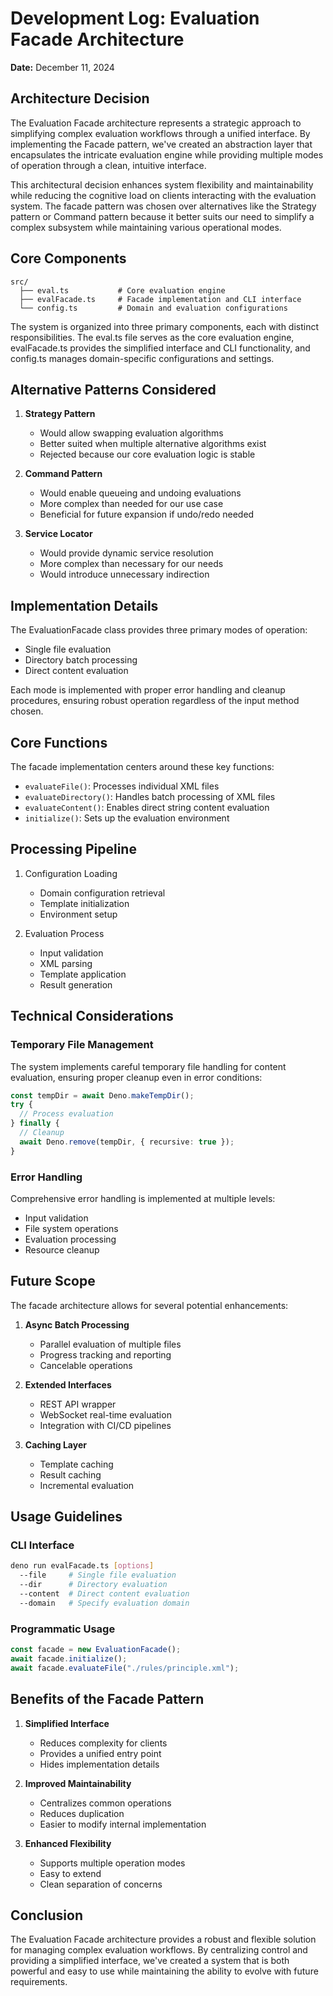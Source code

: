 # Development Log: Evaluation Facade Architecture

**Date:** December 11, 2024

## Architecture Decision

The Evaluation Facade architecture represents a strategic approach to simplifying complex evaluation workflows through a unified interface. By implementing the Facade pattern, we've created an abstraction layer that encapsulates the intricate evaluation engine while providing multiple modes of operation through a clean, intuitive interface.

This architectural decision enhances system flexibility and maintainability while reducing the cognitive load on clients interacting with the evaluation system. The facade pattern was chosen over alternatives like the Strategy pattern or Command pattern because it better suits our need to simplify a complex subsystem while maintaining various operational modes.

## Core Components

```ascii
src/
  ├── eval.ts           # Core evaluation engine
  ├── evalFacade.ts     # Facade implementation and CLI interface
  └── config.ts         # Domain and evaluation configurations
```

The system is organized into three primary components, each with distinct responsibilities. The eval.ts file serves as the core evaluation engine, evalFacade.ts provides the simplified interface and CLI functionality, and config.ts manages domain-specific configurations and settings.

## Alternative Patterns Considered

1. **Strategy Pattern**
   - Would allow swapping evaluation algorithms
   - Better suited when multiple alternative algorithms exist
   - Rejected because our core evaluation logic is stable

2. **Command Pattern**
   - Would enable queueing and undoing evaluations
   - More complex than needed for our use case
   - Beneficial for future expansion if undo/redo needed

3. **Service Locator**
   - Would provide dynamic service resolution
   - More complex than necessary for our needs
   - Would introduce unnecessary indirection

## Implementation Details

The EvaluationFacade class provides three primary modes of operation:

- Single file evaluation
- Directory batch processing
- Direct content evaluation

Each mode is implemented with proper error handling and cleanup procedures, ensuring robust operation regardless of the input method chosen.

## Core Functions

The facade implementation centers around these key functions:

- `evaluateFile()`: Processes individual XML files
- `evaluateDirectory()`: Handles batch processing of XML files
- `evaluateContent()`: Enables direct string content evaluation
- `initialize()`: Sets up the evaluation environment

## Processing Pipeline

1. Configuration Loading
   - Domain configuration retrieval
   - Template initialization
   - Environment setup

2. Evaluation Process
   - Input validation
   - XML parsing
   - Template application
   - Result generation

## Technical Considerations

### Temporary File Management

The system implements careful temporary file handling for content evaluation, ensuring proper cleanup even in error conditions:

```typescript
const tempDir = await Deno.makeTempDir();
try {
  // Process evaluation
} finally {
  // Cleanup
  await Deno.remove(tempDir, { recursive: true });
}
```

### Error Handling

Comprehensive error handling is implemented at multiple levels:
- Input validation
- File system operations
- Evaluation processing
- Resource cleanup

## Future Scope

The facade architecture allows for several potential enhancements:

1. **Async Batch Processing**
   - Parallel evaluation of multiple files
   - Progress tracking and reporting
   - Cancelable operations

2. **Extended Interfaces**
   - REST API wrapper
   - WebSocket real-time evaluation
   - Integration with CI/CD pipelines

3. **Caching Layer**
   - Template caching
   - Result caching
   - Incremental evaluation

## Usage Guidelines

### CLI Interface

```bash
deno run evalFacade.ts [options]
  --file     # Single file evaluation
  --dir      # Directory evaluation
  --content  # Direct content evaluation
  --domain   # Specify evaluation domain
```

### Programmatic Usage

```typescript
const facade = new EvaluationFacade();
await facade.initialize();
await facade.evaluateFile("./rules/principle.xml");
```

## Benefits of the Facade Pattern

1. **Simplified Interface**
   - Reduces complexity for clients
   - Provides a unified entry point
   - Hides implementation details

2. **Improved Maintainability**
   - Centralizes common operations
   - Reduces duplication
   - Easier to modify internal implementation

3. **Enhanced Flexibility**
   - Supports multiple operation modes
   - Easy to extend
   - Clean separation of concerns

## Conclusion

The Evaluation Facade architecture provides a robust and flexible solution for managing complex evaluation workflows. By centralizing control and providing a simplified interface, we've created a system that is both powerful and easy to use while maintaining the ability to evolve with future requirements.
